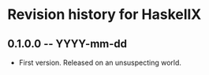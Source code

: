# Revision history for HaskellX

## 0.1.0.0  -- YYYY-mm-dd

* First version. Released on an unsuspecting world.
